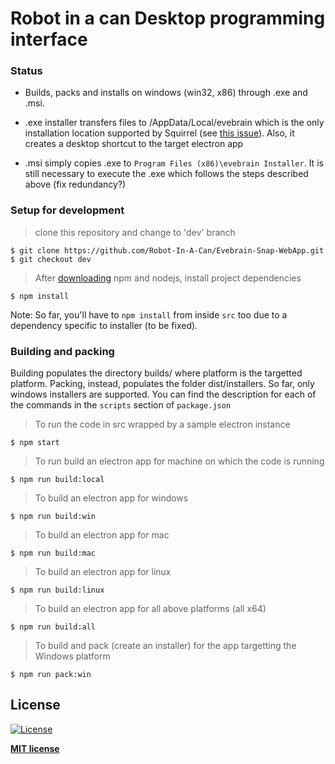 <!-- [![Robot in a Can](https://cdn.shopify.com/s/files/1/1927/6949/files/logoRIAC_230x.png?v=1556658990)](https://robotinacan.com) -->


# Robot in a can Desktop programming interface

### Status
- Builds, packs and installs on windows (win32, x86) through .exe and .msi.

- .exe installer transfers files to <user>/AppData/Local/evebrain which is the only installation location supported by Squirrel (see [this issue](https://github.com/aluxian/electron-windows-installer/issues/11)). Also, it creates a desktop shortcut to the target electron app

- .msi simply copies .exe to `Program Files (x86)\evebrain Installer`. It is still necessary to execute the .exe which follows the steps described above (fix redundancy?)


### Setup for development

> clone this repository and change to 'dev' branch

```shell
$ git clone https://github.com/Robot-In-A-Can/Evebrain-Snap-WebApp.git
$ git checkout dev
```

> After [downloading](https://nodejs.org/en/) npm and nodejs, install project dependencies

```shell
$ npm install

```

Note: So far, you'll have to `npm install` from inside `src` too due to a dependency specific to installer (to be fixed).

### Building and packing
Building populates the directory builds/<platform> where platform is the targetted platform. Packing, instead, populates the folder dist/installers. So far, only windows installers are supported.
You can find the description for each of the commands in the `scripts` section of `package.json`

> To run the code in src wrapped by a sample electron instance
```shell
$ npm start

```

> To run build an electron app for machine on which the code is running

```shell
$ npm run build:local

```

> To build an electron app for windows
```shell
$ npm run build:win

```

> To build an electron app for mac
```shell
$ npm run build:mac

```

> To build an electron app for linux
```shell
$ npm run build:linux

```

> To build an electron app for all above platforms (all x64)
```shell
$ npm run build:all

```

> To build and pack (create an installer) for the app targetting the Windows platform
```shell
$ npm run pack:win

```

## License

[![License](http://img.shields.io/:license-mit-blue.svg?style=flat-square)](http://badges.mit-license.org)

**[MIT license](http://opensource.org/licenses/mit-license.php)**

